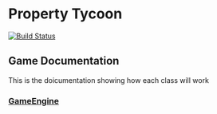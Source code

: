 # Property Tycoon 

[![Build Status](https://travis-ci.com/pete183/property-tycoon.svg?token=oRweRVsx9yT4nbqVpKAW&branch=master)](https://travis-ci.com/pete183/property-tycoon)

## Game Documentation

This is the doicumentation showing how each class will work 

### [GameEngine](./GameEngine/GameEngine-Documentation.md) 
